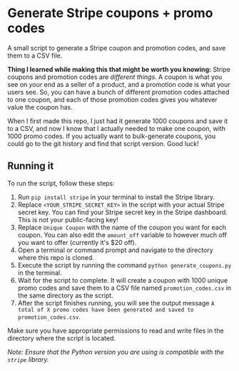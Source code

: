 # Generate Stripe coupons + promo codes

A small script to generate a Stripe coupon and promotion codes, and save them to a CSV file.

**Thing I learned while making this that might be worth you knowing:**
Stripe coupons and promotion codes are _different things_. A coupon is what you see on _your_ end as a seller of a product, and a promotion code is what your users see. So, you can have a bunch of different promotion codes attached to one coupon, and each of those promotion codes gives you whatever value the coupon has.

When I first made this repo, I just had it generate 1000 coupons and save it to a CSV, and now I know that I actually needed to make one coupon, with 1000 promo codes. If you actually want to bulk-generate coupons, you could go to the git history and find that script version. Good luck!

## Running it

To run the script, follow these steps:

1. Run `pip install stripe` in your terminal to install the Stripe library.
2. Replace `<YOUR_STRIPE_SECRET_KEY>` in the script with your actual Stripe secret key. You can find your Stripe secret key in the Stripe dashboard. This is not your public-facing key!
3. Replace `Unique Coupon` with the name of the coupon you want for each coupon. You can also edit the `amount_off` variable to however much off you want to offer (currently it's $20 off).
4. Open a terminal or command prompt and navigate to the directory where this repo is cloned.
5. Execute the script by running the command `python generate_coupons.py` in the terminal.
6. Wait for the script to complete. It will create a coupon with 1000 unique promo codes and save them to a CSV file named `promotion_codes.csv` in the same directory as the script.
7. After the script finishes running, you will see the output message `A total of X promo codes have been generated and saved to promotion_codes.csv`.

Make sure you have appropriate permissions to read and write files in the directory where the script is located.

_Note: Ensure that the Python version you are using is compatible with the `stripe` library._
